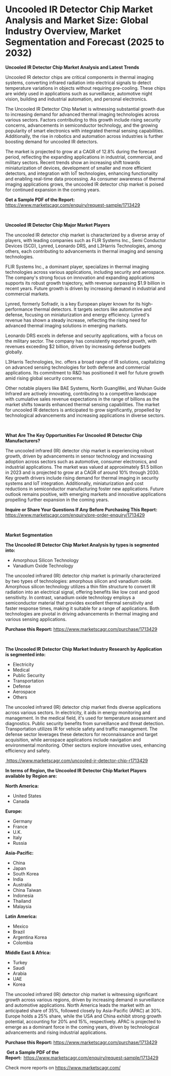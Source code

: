 <p><h1>Uncooled IR Detector Chip Market Analysis and Market Size: Global Industry Overview, Market Segmentation and Forecast (2025 to 2032)</h1></p><p><strong>Uncooled IR Detector Chip Market Analysis and Latest Trends</strong></p>
<p><p>Uncooled IR detector chips are critical components in thermal imaging systems, converting infrared radiation into electrical signals to detect temperature variations in objects without requiring pre-cooling. These chips are widely used in applications such as surveillance, automotive night vision, building and industrial automation, and personal electronics.</p><p>The Uncooled IR Detector Chip Market is witnessing substantial growth due to increasing demand for advanced thermal imaging technologies across various sectors. Factors contributing to this growth include rising security concerns, advancements in semiconductor technology, and the growing popularity of smart electronics with integrated thermal sensing capabilities. Additionally, the rise in robotics and automation across industries is further boosting demand for uncooled IR detectors.</p><p>The market is projected to grow at a CAGR of 12.8% during the forecast period, reflecting the expanding applications in industrial, commercial, and military sectors. Recent trends show an increasing shift towards miniaturization of devices, development of smaller and more efficient detectors, and integration with IoT technologies, enhancing functionality and enabling real-time data processing. As consumer awareness of thermal imaging applications grows, the uncooled IR detector chip market is poised for continued expansion in the coming years.</p></p>
<p><strong>Get a Sample PDF of the Report:&nbsp;</strong> <a href="https://www.marketscagr.com/enquiry/request-sample/1713429?utm_campaign=3536&utm_medium=2&utm_source=Github&utm_content=ia&utm_term=28032025&utm_id=uncooled-ir-detector-chip">https://www.marketscagr.com/enquiry/request-sample/1713429</a></p>
<p>&nbsp;</p>
<p><strong>Uncooled IR Detector Chip Major Market Players</strong></p>
<p><p>The uncooled IR detector chip market is characterized by a diverse array of players, with leading companies such as FLIR Systems Inc., Semi Conductor Devices (SCD), Lynred, Leonardo DRS, and L3Harris Technologies, among others, each contributing to advancements in thermal imaging and sensing technologies.</p><p>FLIR Systems Inc., a dominant player, specializes in thermal imaging technologies across various applications, including security and aerospace. The company's strong focus on innovation and expanding applications supports its robust growth trajectory, with revenue surpassing $1.9 billion in recent years. Future growth is driven by increasing demand in industrial and commercial markets.</p><p>Lynred, formerly Sofradir, is a key European player known for its high-performance thermal detectors. It targets sectors like automotive and defense, focusing on miniaturization and energy efficiency. Lynred's revenue has shown a steady increase, reflecting the rising need for advanced thermal imaging solutions in emerging markets.</p><p>Leonardo DRS excels in defense and security applications, with a focus on the military sector. The company has consistently reported growth, with revenues exceeding $2 billion, driven by increasing defense budgets globally.</p><p>L3Harris Technologies, Inc. offers a broad range of IR solutions, capitalizing on advanced sensing technologies for both defense and commercial applications. Its commitment to R&D has positioned it well for future growth amid rising global security concerns.</p><p>Other notable players like BAE Systems, North GuangWei, and Wuhan Guide Infrared are actively innovating, contributing to a competitive landscape with cumulative sales revenue expectations in the range of billions as the market shifts towards enhanced thermal sensing capabilities. The market for uncooled IR detectors is anticipated to grow significantly, propelled by technological advancements and increasing applications in diverse sectors.</p></p>
<p>&nbsp;</p>
<p><strong>What Are The Key Opportunities For Uncooled IR Detector Chip Manufacturers?</strong></p>
<p><p>The uncooled infrared (IR) detector chip market is experiencing robust growth, driven by advancements in sensor technology and increasing adoption across sectors such as automotive, consumer electronics, and industrial applications. The market was valued at approximately $1.5 billion in 2023 and is projected to grow at a CAGR of around 10% through 2030. Key growth drivers include rising demand for thermal imaging in security systems and IoT integration. Additionally, miniaturization and cost reductions in semiconductor manufacturing foster new applications. Future outlook remains positive, with emerging markets and innovative applications propelling further expansion in the coming years.</p></p>
<p><strong>Inquire or Share Your Questions If Any Before Purchasing This Report:</strong> <a href="https://www.marketscagr.com/enquiry/pre-order-enquiry/1713429?utm_campaign=3536&utm_medium=2&utm_source=Github&utm_content=ia&utm_term=28032025&utm_id=uncooled-ir-detector-chip">https://www.marketscagr.com/enquiry/pre-order-enquiry/1713429</a></p>
<p>&nbsp;</p>
<p><strong>Market Segmentation</strong></p>
<p><strong>The Uncooled IR Detector Chip Market Analysis by types is segmented into:</strong></p>
<p><ul><li>Amorphous Silicon Technology</li><li>Vanadium Oxide Technology</li></ul></p>
<p><p>The uncooled infrared (IR) detector chip market is primarily characterized by two types of technologies: amorphous silicon and vanadium oxide. Amorphous silicon technology utilizes a thin film structure to convert IR radiation into an electrical signal, offering benefits like low cost and good sensitivity. In contrast, vanadium oxide technology employs a semiconductor material that provides excellent thermal sensitivity and faster response times, making it suitable for a range of applications. Both technologies are pivotal in driving advancements in thermal imaging and various sensing applications.</p></p>
<p><strong>Purchase this Report:&nbsp;</strong><a href="https://www.marketscagr.com/purchase/1713429?utm_campaign=3536&utm_medium=2&utm_source=Github&utm_content=ia&utm_term=28032025&utm_id=uncooled-ir-detector-chip">https://www.marketscagr.com/purchase/1713429</a></p>
<p>&nbsp;</p>
<p><strong>The Uncooled IR Detector Chip Market Industry Research by Application is segmented into:</strong></p>
<p><ul><li>Electricity</li><li>Medical</li><li>Public Security</li><li>Transportation</li><li>Defense</li><li>Aerospace</li><li>Others</li></ul></p>
<p><p>The uncooled infrared (IR) detector chip market finds diverse applications across various sectors. In electricity, it aids in energy monitoring and management. In the medical field, it's used for temperature assessment and diagnostics. Public security benefits from surveillance and threat detection. Transportation utilizes IR for vehicle safety and traffic management. The defense sector leverages these detectors for reconnaissance and target acquisition, while aerospace applications include navigation and environmental monitoring. Other sectors explore innovative uses, enhancing efficiency and safety.</p></p>
<p><a href="https://www.marketscagr.com/uncooled-ir-detector-chip-r1713429?utm_campaign=3536&utm_medium=2&utm_source=Github&utm_content=ia&utm_term=28032025&utm_id=uncooled-ir-detector-chip">&nbsp;https://www.marketscagr.com/uncooled-ir-detector-chip-r1713429</a></p>
<p><strong>In terms of Region, the Uncooled IR Detector Chip Market Players available by Region are:</strong></p>
<p>
    <p> <strong> North America: </strong>
        <ul>
            <li>United States</li>
            <li>Canada</li>
        </ul>
        </p> 
    <p> <strong> Europe: </strong>
        <ul>
            <li>Germany</li>
            <li>France</li>
            <li>U.K.</li>
            <li>Italy</li>
            <li>Russia</li>
        </ul>
        </p> 
    <p> <strong> Asia-Pacific: </strong>
        <ul>
            <li>China</li>
            <li>Japan</li>
            <li>South Korea</li>
            <li>India</li>
            <li>Australia</li>
            <li>China Taiwan</li>
            <li>Indonesia</li>
            <li>Thailand</li>
            <li>Malaysia</li>
        </ul>
        </p> 
    <p> <strong> Latin America: </strong>
        <ul>
            <li>Mexico</li>
            <li>Brazil</li>
            <li>Argentina Korea</li>
            <li>Colombia</li>
        </ul>
        </p> 
    <p> <strong> Middle East & Africa: </strong>
        <ul>
            <li>Turkey</li>
            <li>Saudi</li>
            <li>Arabia</li>
            <li>UAE</li>
            <li>Korea</li>
        </ul>
    </p>
    </p>
<p><p>The uncooled infrared (IR) detector chip market is witnessing significant growth across various regions, driven by increasing demand in surveillance and automotive applications. North America leads the market with an anticipated share of 35%, followed closely by Asia-Pacific (APAC) at 30%. Europe holds a 25% share, while the USA and China exhibit strong growth potential, accounting for 20% and 15%, respectively. APAC is projected to emerge as a dominant force in the coming years, driven by technological advancements and rising industrial applications.</p></p>
<p><strong>Purchase this Report: </strong><a href="https://www.marketscagr.com/purchase/1713429?utm_campaign=3536&utm_medium=2&utm_source=Github&utm_content=ia&utm_term=28032025&utm_id=uncooled-ir-detector-chip">https://www.marketscagr.com/purchase/1713429</a></p>
<p>&nbsp;<strong>Get a Sample PDF of the Report:&nbsp;&nbsp;</strong><a href="https://www.marketscagr.com/enquiry/request-sample/1713429?utm_campaign=3536&utm_medium=2&utm_source=Github&utm_content=ia&utm_term=28032025&utm_id=uncooled-ir-detector-chip">https://www.marketscagr.com/enquiry/request-sample/1713429</a></p>
<p><strong></strong></p>
<p>Check more reports on <a href="https://www.marketscagr.com/?utm_campaign=3536&utm_medium=2&utm_source=Github&utm_content=ia&utm_term=28032025&utm_id=uncooled-ir-detector-chip">https://www.marketscagr.com/</a></p>